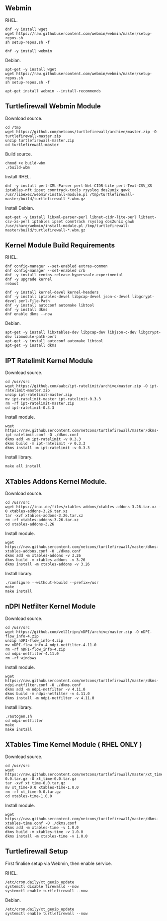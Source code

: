 ## Webmin

RHEL.
```
dnf -y install wget
wget https://raw.githubusercontent.com/webmin/webmin/master/setup-repos.sh
sh setup-repos.sh -f

dnf -y install webmin
```

Debian.
```
apt-get -y install wget
wget https://raw.githubusercontent.com/webmin/webmin/master/setup-repos.sh
sh setup-repos.sh -f

apt-get install webmin --install-recommends
```

## Turtlefirewall Webmin Module

Download source.
```
cd /tmp
wget https://github.com/netcons/turtlefirewall/archive/master.zip -O turtlefirewall-master.zip
unzip turtlefirewall-master.zip
cd turtlefirewall-master
```

Build source.
```
chmod +x build-wbm
./build-wbm
```

Install RHEL.
```
dnf -y install perl-XML-Parser perl-Net-CIDR-Lite perl-Text-CSV_XS iptables-nft ipset conntrack-tools rsyslog dos2unix gawk
/usr/libexec/webmin/install-module.pl /tmp/turtlefirewall-master/build/turtlefirewall-*.wbm.gz
```

Install Debian.
```
apt-get -y install libxml-parser-perl libnet-cidr-lite-perl libtext-csv-xs-perl iptables ipset conntrack rsyslog dos2unix gawk
/usr/share/webmin/install-module.pl /tmp/turtlefirewall-master/build/turtlefirewall-*.wbm.gz
```

## Kernel Module Build Requirements

RHEL.
```
dnf config-manager --set-enabled extras-common
dnf config-manager --set-enabled crb
dnf -y install centos-release-hyperscale-experimental
dnf -y upgrade kernel
reboot

dnf -y install kernel-devel kernel-headers
dnf -y install iptables-devel libpcap-devel json-c-devel libgcrypt-devel perl-File-Path
dnf -y install autoconf automake libtool
dnf -y install dkms
dnf enable dkms --now
```

Debian.
```
apt-get -y install libxtables-dev libpcap-dev libjson-c-dev libgcrypt-dev libmodule-path-perl
apt-get -y install autoconf automake libtool
apt-get -y install dkms
```

## IPT Ratelimit Kernel Module

Download source.
```
cd /usr/src
wget https://github.com/aabc/ipt-ratelimit/archive/master.zip -O ipt-ratelimit-master.zip
unzip ipt-ratelimit-master.zip
mv ipt-ratelimit-master ipt-ratelimit-0.3.3
rm -rf ipt-ratelimit-master.zip
cd ipt-ratelimit-0.3.3
```

Install module.
```
wget https://raw.githubusercontent.com/netcons/turtlefirewall/master/dkms-ipt-ratelimit.conf -O ./dkms.conf
dkms add -m ipt-ratelimit -v 0.3.3
dkms build -m ipt-ratelimit -v 0.3.3
dkms install -m ipt-ratelimit -v 0.3.3
```

Install library.
```
make all install
```

## XTables Addons Kernel Module.

Download source.
```
cd /usr/src
wget https://inai.de/files/xtables-addons/xtables-addons-3.26.tar.xz -O xtables-addons-3.26.tar.xz
tar -xvf xtables-addons-3.26.tar.xz
rm -rf xtables-addons-3.26.tar.xz
cd xtables-addons-3.26
```

Install module.
```
wget https://raw.githubusercontent.com/netcons/turtlefirewall/master/dkms-xtables-addons.conf -O ./dkms.conf
dkms add -m xtables-addons -v 3.26
dkms build -m xtables-addons -v 3.26
dkms install -m xtables-addons -v 3.26 
```

Install library.
```
./configure --without-kbuild --prefix=/usr
make
make install
```

## nDPI Netfilter Kernel Module

Download source.
```
cd /usr/src
wget https://github.com/vel21ripn/nDPI/archive/master.zip -O nDPI-flow_info-4.zip
unzip nDPI-flow_info-4.zip
mv nDPI-flow_info-4 ndpi-netfilter-4.11.0
rm -rf nDPI-flow_info-4.zip
cd ndpi-netfilter-4.11.0
rm -rf windows
```

Install module.
```
wget https://raw.githubusercontent.com/netcons/turtlefirewall/master/dkms-ndpi-netfilter.conf -O ./dkms.conf
dkms add -m ndpi-netfilter -v 4.11.0
dkms build -m ndpi-netfilter -v 4.11.0
dkms install -m ndpi-netfilter -v 4.11.0
```

Install library.
```
./autogen.sh
cd ndpi-netfilter
make
make install
```

## XTables Time Kernel Module ( RHEL ONLY )

Download source.
```
cd /usr/src
wget https://raw.githubusercontent.com/netcons/turtlefirewall/master/xt_time-0.0.tar.gz -O xt_time-0.0.tar.gz
tar -xvf xt_time-0.0.tar.gz 
mv xt_time-0.0 xtables-time-1.0.0
rm -rf xt_time-0.0.tar.gz 
cd xtables-time-1.0.0
```

Install module.
```
wget https://raw.githubusercontent.com/netcons/turtlefirewall/master/dkms-xtables-time.conf -O ./dkms.conf
dkms add -m xtables-time -v 1.0.0
dkms build -m xtables-time -v 1.0.0
dkms install -m xtables-time -v 1.0.0
```

## Turtlefirewall Setup

First finalise setup via Webmin, then enable service.

RHEL.
```
/etc/cron.daily/xt_geoip_update
systemctl disable firewalld --now
systemctl enable turtlefirewall --now

```

Debian.
```
/etc/cron.daily/xt_geoip_update
systemctl enable turtlefirewall --now
```